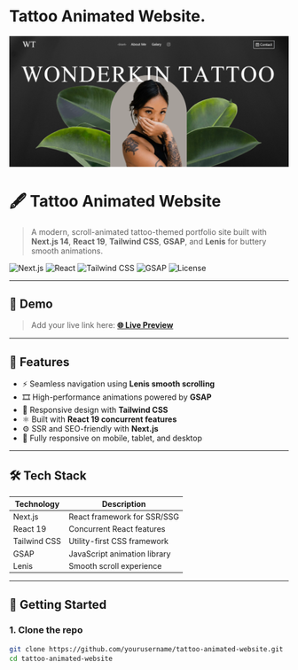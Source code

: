 # Tattoo Animated Website.

<img src="./public/demo.png" alt="banner"/>

# 🖋️ Tattoo Animated Website

> A modern, scroll-animated tattoo-themed portfolio site built with **Next.js 14**, **React 19**, **Tailwind CSS**, **GSAP**, and **Lenis** for buttery smooth animations.

![Next.js](https://img.shields.io/badge/Next.js-14-black?logo=nextdotjs&style=flat)
![React](https://img.shields.io/badge/React-19-61DAFB?logo=react&style=flat)
![Tailwind CSS](https://img.shields.io/badge/TailwindCSS-3.3-38B2AC?logo=tailwindcss&style=flat)
![GSAP](https://img.shields.io/badge/GSAP-Animation-88CE02?logo=greensock&style=flat)
![License](https://img.shields.io/github/license/yourusername/tattoo-animated-website)

---

## 🎨 Demo

> Add your live link here:
**[🌐 Live Preview](https://tattoo-animated-website.vercel.app/)**

---

## 🧠 Features

- ⚡ Seamless navigation using **Lenis smooth scrolling**
- 🎞️ High-performance animations powered by **GSAP**
- 💅 Responsive design with **Tailwind CSS**
- ⚛️ Built with **React 19 concurrent features**
- ⚙️ SSR and SEO-friendly with **Next.js**
- 📱 Fully responsive on mobile, tablet, and desktop

---

## 🛠️ Tech Stack

| Technology    | Description                     |
|---------------|---------------------------------|
| Next.js       | React framework for SSR/SSG     |
| React 19      | Concurrent React features       |
| Tailwind CSS  | Utility-first CSS framework     |
| GSAP          | JavaScript animation library    |
| Lenis         | Smooth scroll experience        |

---

## 🚀 Getting Started

### 1. Clone the repo

```bash
git clone https://github.com/yourusername/tattoo-animated-website.git
cd tattoo-animated-website


